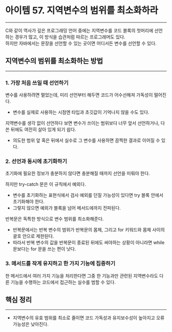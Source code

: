 # 아이템 57. 지역변수의 범위를 최소화하라

---

C와 같이 역사가 깊은 프로그래밍 언어 중에는 지역변수를 코드 블록의 첫머리에 선언하는 경우가 많고, 이 방식을 습관처럼 따르는 프로그래머도 있다.  
하지만 자바에서는 문장을 선언할 수 있는 곳이면 어디서든 변수를 선언할 수 있다.

## 지역변수의 범위를 최소화하는 방법

---

### 1. 가장 처음 쓰일 때 선언하기

변수를 사용하려면 멀었는데, 미리 선언부터 해두면 코드가 어수선해져 가독성이 떨어진다.
- 변수를 실제로 사용하는 시점엔 타입과 초깃값이 기억나지 않을 수도 있다.

지역변수를 생각 없이 선언하다 보면 변수가 쓰이는 범위보다 너무 앞서 선언하거나, 다 쓴 뒤에도 여전히 살아 있게 되기 쉽다.
- 의도한 범위 앞 혹은 뒤에서 실수로 그 변수를 사용하면 끔찍한 결과로 이어질 수 있다.

### 2. 선언과 동시에 초기화하기

초기화에 필요한 정보가 충분하지 않다면 충분해질 때까지 선언을 미뤄야 한다.  

하지만 try-catch 문은 이 규칙에서 예외다.
- 변수를 초기화하는 표현식에서 검사 예외를 던질 가능성이 있다면 try 블록 안에서 초기화해야 한다.
- 그렇지 않으면 예외가 블록을 넘어 메서드에까지 전파된다.

반복문은 독특한 방식으로 변수 범위를 최소화해준다.
- 반복문에서는 반복 변수의 범위가 반복문의 몸체, 그리고 for 키워드와 몸체 사이의 괄호 안으로 제한된다.
- 따라서 반복 변수의 값을 반복문이 종료된 뒤에도 써야하는 상황이 아니라면 while 문보다는 for 문을 쓰는 편이 낫다.

### 3. 메서드를 작게 유지하고 한 가지 기능에 집중하기

한 메서드에서 여러 가지 기능을 처리한다면 그중 한 기능과만 관련된 지역변수라도 다른 기능을 수행하는 코드에서 접근하는 실수를 범할 수 있다.

## 핵심 정리

---

- 지역변수의 유효 범위를 최소로 줄이면 코드 가독성과 유지보수성이 높아지고 오류 가능성은 낮아진다.
